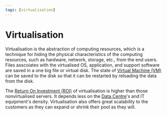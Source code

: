 ```yaml
---
tags: [virtualisation]
---
```


# Virtualisation

Virtualisation is the abstraction of computing resources, which is a technique
for hiding the physical characteristics of the computing resources, such as
hardware, network, storage, etc., from the end users. Files asscoiates with the
virtualised OS, application, and support software are saved in a one big file or
virtual disk. The state of [Virtual Machine (VM)](202204071131.md) can be saved
to the disk so that it can be restarted by reloading the data from the disk.

The [Return On Investment (ROI)](202305062039.md) of virtualisation is higher
than those nonvirtualised servers. It depends less on the [Data Centre](202210012205.md)'s 
and IT equipment's density. Virtualisation also offers great scalability to the
customers as they can expand or shrink their pool as they will.
